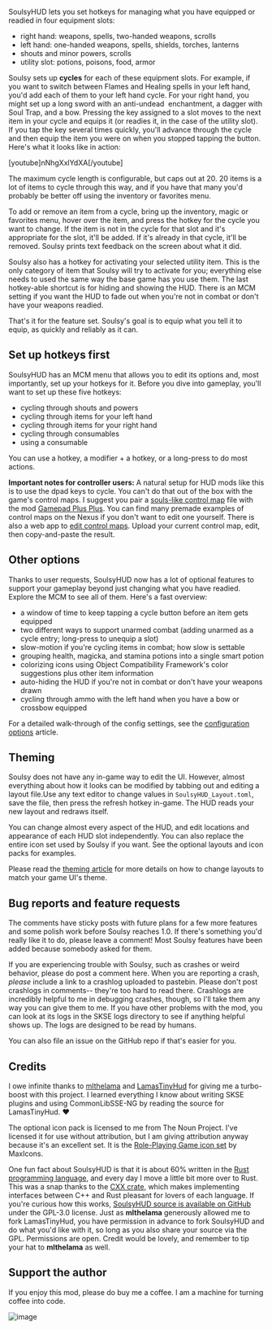 SoulsyHUD lets you set hotkeys for managing what you have equipped or readied in four equipment slots:

- right hand: weapons, spells, two-handed weapons, scrolls
- left hand: one-handed weapons, spells, shields, torches, lanterns
- shouts and minor powers, scrolls
- utility slot: potions, poisons, food, armor

Soulsy sets up __cycles__ for each of these equipment slots. For example, if you want to switch between Flames and Healing spells in your left hand, you'd add each of them to your left hand cycle. For your right hand, you might set up a long sword with an anti-undead  enchantment, a dagger with Soul Trap, and a bow. Pressing the key assigned to a slot moves to the next item in your cycle and equips it (or readies it, in the case of the utility slot). If you tap the key several times quickly, you'll advance through the cycle and then equip the item you were on when you stopped tapping the button.
Here's what it looks like in action:

[youtube]nNhgXxlYdXA[/youtube]

The maximum cycle length is configurable, but caps out at 20. 20 items is a lot of items to cycle through this way, and if you have that many you'd probably be better off using the inventory or favorites menu.

To add or remove an item from a cycle, bring up the inventory, magic or favorites menu, hover over the item, and press the hotkey for the cycle you want to change. If the item is not in the cycle for that slot and it's appropriate for the slot, it'll be added. If it's already in that cycle, it'll be removed. Soulsy prints text feedback on the screen about what it did.

Soulsy also has a hotkey for activating your selected utility item. This is the only category of item that Soulsy will try to activate for you; everything else needs to used the same way the base game has you use them. The last hotkey-able shortcut is for hiding and showing the HUD. There is an MCM setting if you want the HUD to fade out when you're not in combat or don't have your weapons readied.

That's it for the feature set. Soulsy's goal is to equip what you tell it to equip, as quickly and reliably as it can. 

## Set up hotkeys first

SoulsyHUD has an MCM menu that allows you to edit its options and, most importantly, set up your hotkeys for it. Before you dive into gameplay, you'll want to set up these five hotkeys:

- cycling through shouts and powers
- cycling through items for your left hand
- cycling through items for your right hand
- cycling through consumables
- using a consumable

You can use a hotkey, a modifier + a hotkey, or a long-press to do most actions.

__Important notes for controller users:__ A natural setup for HUD mods like this is to use the dpad keys to cycle. You can't do that out of the box with the game's control maps. I suggest you pair a [souls-like control map](https://www.nexusmods.com/skyrimspecialedition/mods/44160) file with the mod [Gamepad Plus Plus](https://www.nexusmods.com/skyrimspecialedition/mods/27007). You can find many premade examples of control maps on the Nexus if you don't want to edit one yourself. There is also a web app to [edit control maps](https://hawk.bar/SkyrimControlMapper/). Upload your current control map, edit, then copy-and-paste the result.

## Other options

Thanks to user requests, SoulsyHUD now has a lot of optional features to support your gameplay beyond just changing what you have readied. Explore the MCM to see all of them. Here's a fast overview:

- a window of time to keep tapping a cycle button before an item gets equipped
- two different ways to support unarmed combat (adding unarmed as a cycle entry; long-press to unequip a slot)
- slow-motion if you're cycling items in combat; how slow is settable
- grouping health, magicka, and stamina potions into a single smart potion
- colorizing icons using Object Compatibility Framework's color suggestions plus other item information
- auto-hiding the HUD if you're not in combat or don't have your weapons drawn
- cycling through ammo with the left hand when you have a bow or crossbow equipped

For a detailed walk-through of the config settings, see the [configuration options](https://www.nexusmods.com/skyrimspecialedition/articles/5634) article.

## Theming

Soulsy does not have any in-game way to edit the UI. However, almost everything about how it looks can be modified by tabbing out and editing a layout file.Use any text editor to change values in `SoulsyHUD_Layout.toml`, save the file, then press the refresh hotkey in-game. The HUD reads your new layout and redraws itself.

You can change almost every aspect of the HUD, and edit locations and appearance of each HUD slot independently. You can also replace the entire icon set used by Soulsy if you want. See the optional layouts and icon packs for examples. 

Please read the [theming article](https://www.nexusmods.com/skyrimspecialedition/articles/5633) for more details on how to change layouts to match your game UI's theme.

## Bug reports and feature requests

The comments have sticky posts with future plans for a few more features and some polish work before Soulsy reaches 1.0. If there's something you'd really like it to do, please leave a comment! Most Soulsy features have been added because somebody asked for them.

If you are experiencing trouble with Soulsy, such as crashes or weird behavior, please do post a comment here. When you are reporting a crash, *please* include a link to a crashlog uploaded to pastebin. Please don't post crashlogs in comments-- they're too hard to read there. Crashlogs are incredibly helpful to me in debugging crashes, though, so I'll take them any way you can give them to me. If you have other problems with the mod, you can look at its logs in the SKSE logs directory to see if anything helpful shows up. The logs are designed to be read by humans.

You can also file an issue on the GitHub repo if that's easier for you.

## Credits

I owe infinite thanks to [mlthelama](https://www.nexusmods.com/skyrimspecialedition/users/5190780) and [LamasTinyHud](https://www.nexusmods.com/skyrimspecialedition/mods/82545) for giving me a turbo-boost with this project. I learned everything I know about writing SKSE plugins and using CommonLibSSE-NG by reading the source for LamasTinyHud. ❤️

The optional icon pack is licensed to me from The Noun Project. I've licensed it for use without attribution, but I am giving attribution anyway because it's an excellent set. It is the [Role-Playing Game icon set](https://thenounproject.com/browse/collection-icon/role-playing-game-70773/?p=1) by MaxIcons.

One fun fact about SoulsyHUD is that it is about 60% written in the [Rust programming language](https://www.rust-lang.org), and every day I move a little bit more over to Rust. This was a snap thanks to the [CXX crate](https://cxx.rs/), which makes implementing interfaces between C++ and Rust pleasant for lovers of each language. If you're curious how this works, [SoulsyHUD source is available on GitHub](https://github.com/ceejbot/soulsy) under the GPL-3.0 license. Just as __mlthelama__ generously allowed me to fork LamasTinyHud, you have permission in advance to fork SoulsyHUD and do what you'd like with it, so long as you also share your source via the GPL. Permissions are open. Credit would be lovely, and remember to tip your hat to __mlthelama__ as well.

## Support the author

If you enjoy this mod, please do buy me a coffee. I am a machine for turning coffee into code.

![image](https://storage.ko-fi.com/cdn/kofi2.png)
